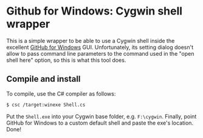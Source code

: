 Github for Windows: Cygwin shell wrapper 
========================================
This is a simple wrapper to be able to use a Cygwin shell inside the 
excellent [GitHub for Windows](http://windows.github.com/) GUI. 
Unfortunately, its setting dialog doesn't allow to pass command line
parameters to the command used in the "open shell here" option, so
this is what this tool does.

Compile and install
-------------------
To compile, use the C# compiler as follows:

```sh
$ csc /target:winexe Shell.cs
```

Put the `Shell.exe` into your Cygwin base folder, e.g. `F:\cygwin`.
Finally, point GitHub for Windows to a custom default shell and 
paste the exe's location. Done!